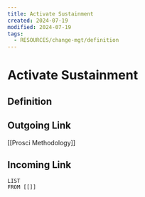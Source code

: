 ```yaml
---
title: Activate Sustainment
created: 2024-07-19
modified: 2024-07-19
tags:
  - RESOURCES/change-mgt/definition
---
```

# Activate Sustainment
## Definition

## Outgoing Link
[[Prosci Methodology]]
## Incoming Link
```dataview
LIST
FROM [[]]
```
